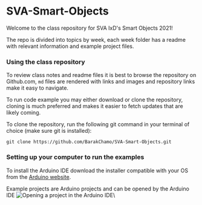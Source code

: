 # SVA-Smart-Objects

Welcome to the class repository for SVA IxD's Smart Objects 2021!

The repo is divided into topics by week, each week folder has a readme with relevant information and example project files.

### Using the class repository

To review class notes and readme files it is best to browse the repository on Github.com, `md` files are rendered with links and images and repository links make it easy to navigate.

To run code example you may either download or clone the repository, cloning is much preferred and makes it easier to fetch updates that are likely coming.

To clone the repository, run the following git command in your terminal of choice (make sure git is installed):

`git clone https://github.com/BarakChamo/SVA-Smart-Objects.git`


### Setting up your computer to run the examples
To install the Arduino IDE download the installer compatible with your OS from the [Arduino website](https://www.arduino.cc/en/software).

Example projects are Arduino projects and can be opened by the Arduino IDE
![Opening a project in the Arduino IDE](https://user-images.githubusercontent.com/2883345/104674072-fa63a800-56b0-11eb-8545-3b960d25c4b4.PNG)\
